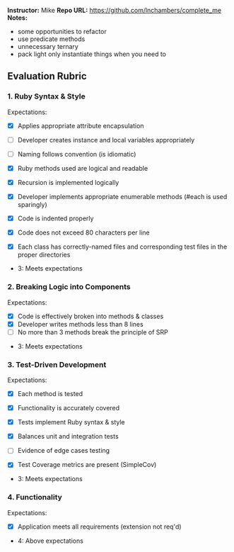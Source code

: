 **Instructor:** Mike
**Repo URL:** https://github.com/lnchambers/complete_me 
**Notes:**

* some opportunities to refactor
* use predicate methods
* unnecessary ternary
* pack light only instantiate things when you need to

## Evaluation Rubric

### 1. Ruby Syntax & Style

Expectations: 

- [X] Applies appropriate attribute encapsulation  
- [ ] Developer creates instance and local variables appropriately
- [ ] Naming follows convention (is idiomatic)
- [x] Ruby methods used are logical and readable 
- [x] Recursion is implemented logically 
- [x] Developer implements appropriate enumerable methods (#each is used sparingly)
- [x] Code is indented properly
- [x] Code does not exceed 80 characters per line
- [x] Each class has correctly-named files and corresponding test files in the proper directories


* 3: Meets expectations

### 2. Breaking Logic into Components

Expectations: 

- [x] Code is effectively broken into methods & classes 
- [x] Developer writes methods less than 8 lines 
- [ ] No more than 3 methods break the principle of SRP 

* 3: Meets expectations

### 3. Test-Driven Development

Expectations: 

- [x] Each method is tested  
- [x] Functionality is accurately covered
- [x] Tests implement Ruby syntax & style   
- [x] Balances unit and integration tests 
- [ ] Evidence of edge cases testing 
- [x] Test Coverage metrics are present (SimpleCov)


* 3: Meets expectations

### 4. Functionality

Expectations: 

- [x] Application meets all requirements (extension not req'd)

* 4: Above expectations
